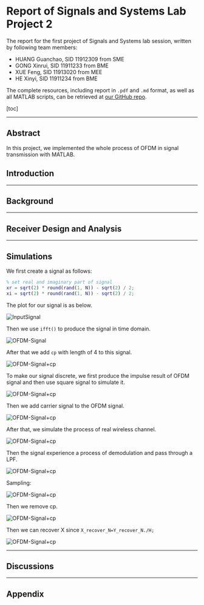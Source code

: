 # Report of Signals and Systems Lab Project 2

The report for the first project of Signals and Systems lab session, written by following team members:

- HUANG Guanchao, SID 11912309 from SME
- GONG Xinrui, SID 11911233 from BME
- XUE Feng, SID 11913020 from MEE
- HE Xinyi, SID 11911234 from BME

The complete resources, including report in `.pdf` and `.md` format, as well as all MATLAB scripts, can be retrieved at [our GitHub repo](https://github.com/SamuelHuang2019/ss-project).

[toc]

---

## Abstract

In this project, we implemented the whole process of OFDM in signal transmission with MATLAB.

## Introduction

---

## Background

---

## Receiver Design and Analysis

---

## Simulations

We first create a signal as follows:

```matlab
% set real and imaginary part of signal
xr = sqrt(2) * round(rand(1, N)) - sqrt(2) / 2; 
xi = sqrt(2) * round(rand(1, N)) - sqrt(2) / 2;
```

The plot for our signal is as below.

![InputSignal](figures/OriginalSignal.png)

Then we use `ifft()` to produce the signal in time domain.  

![OFDM-Signal](figures/OFDM_Signal.png)

After that we add `cp` with length of 4 to this signal.

![OFDM-Signal+cp](figures/OFDM_Signal+cp.png)

To make our signal discrete, we first produce the impulse result of OFDM signal and then use square signal to simulate it.

![OFDM-Signal+cp](figures/CT_impulse_square.png)

Then we add carrier signal to the OFDM signal.

![OFDM-Signal+cp](figures/CT_AM_Signal.png)

After that, we simulate the process of real wireless channel.

![OFDM-Signal+cp](figures/CT_transmit.png)

Then the signal experience a process of demodulation and pass through a LPF.

![OFDM-Signal+cp](figures/Demodulation.png)

Sampling:

![OFDM-Signal+cp](figures/sampling.png)

Then we remove cp.

![OFDM-Signal+cp](figures/remove_cp.png)

Then we can recover X since `X_recover_N=Y_recover_N./H;`

![OFDM-Signal+cp](figures/recover.png)

---

## Discussions

---

## Appendix



